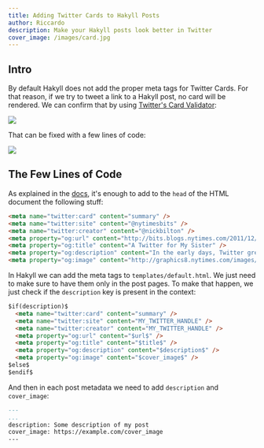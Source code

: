 ```yaml
---
title: Adding Twitter Cards to Hakyll Posts
author: Riccardo
description: Make your Hakyll posts look better in Twitter
cover_image: /images/card.jpg
---
```


## Intro

By default Hakyll does not add the proper meta tags for Twitter Cards. For that reason, if we try to tweet a link to a Hakyll post, no card will be rendered. We can confirm that by using [Twitter's Card Validator](https://cards-dev.twitter.com/validator):

<img class="content-image" src="/images/card-no-metas.png" />

That can be fixed with a few lines of code:

<img class="content-image" src="/images/card-with-metas.png" />

## The Few Lines of Code

As explained in the [docs](https://developer.twitter.com/en/docs/tweets/optimize-with-cards/overview/abouts-cards), it's enough to add to the `head` of the HTML document the following stuff:

```html
<meta name="twitter:card" content="summary" />
<meta name="twitter:site" content="@nytimesbits" />
<meta name="twitter:creator" content="@nickbilton" />
<meta property="og:url" content="http://bits.blogs.nytimes.com/2011/12/08/a-twitter-for-my-sister/" />
<meta property="og:title" content="A Twitter for My Sister" />
<meta property="og:description" content="In the early days, Twitter grew so quickly that it was almost impossible to add new features because engineers spent their time trying to keep the rocket ship from stalling." />
<meta property="og:image" content="http://graphics8.nytimes.com/images/2011/12/08/technology/bits-newtwitter/bits-newtwitter-tmagArticle.jpg" />
```

In Hakyll we can add the meta tags to `templates/default.html`. We just need to make sure to have them only in the post pages. To make that happen, we just check if the `description` key is present in the context:

```html
$if(description)$
  <meta name="twitter:card" content="summary" />
  <meta name="twitter:site" content="MY_TWITTER_HANDLE" />
  <meta name="twitter:creator" content="MY_TWITTER_HANDLE" />
  <meta property="og:url" content="$url$" />
  <meta property="og:title" content="$title$" />
  <meta property="og:description" content="$description$" />
  <meta property="og:image" content="$cover_image$" />
$else$
$endif$
```

And then in each post metadata we need to add `description` and `cover_image`:

```markdown
---
...
description: Some description of my post
cover_image: https://example.com/cover_image
---
```
